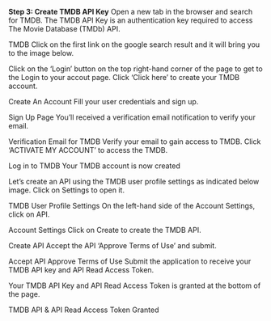 **Step 3: Create TMDB API Key**
Open a new tab in the browser and search for TMDB. The TMDB API Key is an authentication key required to access The Movie Database (TMDb) API.


TMDB
Click on the first link on the google search result and it will bring you to the image below.


Click on the ‘Login’ button on the top right-hand corner of the page to get to the Login to your accout page. Click ‘Click here’ to create your TMDB account.


Create An Account
Fill your user credentials and sign up.


Sign Up Page
You’ll received a verification email notification to verify your email.


Verification Email for TMDB
Verify your email to gain access to TMDB. Click ‘ACTIVATE MY ACCOUNT’ to access the TMDB.



Log in to TMDB
Your TMDB account is now created




Let’s create an API using the TMDB user profile settings as indicated below image. Click on Settings to open it.


TMDB User Profile Settings
On the left-hand side of the Account Settings, click on API.


Account Settings
Click on Create to create the TMDB API.


Create API
Accept the API ‘Approve Terms of Use’ and submit.


Accept API Approve Terms of Use
Submit the application to receive your TMDB API key and API Read Access Token.


Your TMDB API Key and API Read Access Token is granted at the bottom of the page.


TMDB API & API Read Access Token Granted